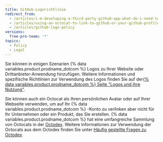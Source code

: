 ```yaml
---
title: GitHub-Logorichtlinie
redirect_from:
  - /articles/i-m-developing-a-third-party-github-app-what-do-i-need-to-know/
  - /articles/using-an-octocat-to-link-to-github-or-your-github-profile/
  - /articles/github-logo-policy
versions:
  free-pro-team: '*'
topics:
  - Policy
  - Legal
---
```


Sie können in einigen Szenarien {% data variables.product.prodname_dotcom %} Logos zu Ihrer Website oder Drittanbieter-Anwendung hinzufügen. Weitere Informationen und spezifische Richtlinien zur Verwendung des Logos finden Sie auf der[{% data variables.product.prodname_dotcom %} Seite "Logos und ihre Nutzung"](https://github.com/logos).

Sie können auch ein Octocat als Ihren persönlichen Avatar oder auf Ihrer Webseite verwenden, um auf Ihr {% data variables.product.prodname_dotcom %} -Konto zu verlinken aber nicht für Ihr Unternehmen oder ein Produkt, das Sie erstellen. {% data variables.product.prodname_dotcom %} hat eine umfangreiche Sammlung von Octocats in der [Octodex](https://octodex.github.com/). Weitere Informationen zur Verwendung der Octocats aus dem Octodex finden Sie unter [Häufig gestellte Fragen zu Octodex](https://octodex.github.com/faq/).
